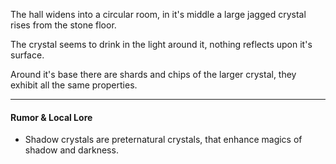 The hall widens into a circular room, in it's middle a large jagged crystal rises from the stone floor.

The crystal seems to drink in the light around it, nothing reflects upon it's surface.

Around it's base there are shards and chips of the larger crystal, they exhibit all the same properties.

---

#### Rumor & Local Lore

* Shadow crystals are preternatural crystals, that enhance magics of shadow and darkness.